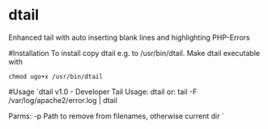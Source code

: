 # dtail
Enhanced tail with auto inserting blank lines and highlighting PHP-Errors

#Installation
To install copy dtail e.g. to /usr/bin/dtail. Make dtail executable with 

`chmod ugo+x /usr/bin/dtail`

#Usage
`dtail v1.0 - Developer Tail
Usage: dtail <filename>
   or: tail -F /var/log/apache2/error.log | dtail

Parms:
   -p<path>    Path to remove from filenames, otherwise current dir
`